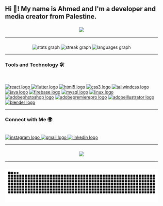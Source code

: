 <h2 align="left">Hi 👋! My name is Ahmed and I'm a developer and media creator from Palestine.</h2>

###

<!-- Visitor Badge Section -->
<section align="center">
 
  <img src="https://visitor-badge.laobi.icu/badge?page_id=AhmedFashafsha.AhmedFashafsha&" />
</section>

<hr>

### 

<!-- Stats Section -->
<section align="center">
 
  <img src="https://github-readme-stats.vercel.app/api?username=AhmedFashafsha&hide_title=false&hide_rank=false&show_icons=true&include_all_commits=true&count_private=true&disable_animations=false&theme=tokyonight&locale=en&hide_border=false&order=1" height="150" alt="stats graph" />
  <img src="https://streak-stats.demolab.com?user=AhmedFashafsha&locale=en&mode=daily&theme=tokyonight&hide_border=false&border_radius=5&order=3" height="150" alt="streak graph" />
  <img src="https://github-readme-stats.vercel.app/api/top-langs?username=AhmedFashafsha&locale=en&hide_title=false&layout=compact&card_width=320&langs_count=5&theme=tokyonight&hide_border=false&order=2" height="150" alt="languages graph" />
</section>

<hr>

###

<!-- Tech Stack Section -->
<section align="left">
  <h3>Tools and Technology 🛠️</h3>
  <br>


  <a href="https://reactjs.org/" target="_blank"><img src="https://cdn.jsdelivr.net/gh/devicons/devicon/icons/react/react-original.svg" height="40" alt="react logo" /></a>
  <a href="https://flutter.dev/" target="_blank"><img src="https://cdn.jsdelivr.net/gh/devicons/devicon/icons/flutter/flutter-original.svg" height="40" alt="flutter logo" /></a>
  <a href="https://developer.mozilla.org/en-US/docs/Web/HTML" target="_blank"><img src="https://cdn.jsdelivr.net/gh/devicons/devicon/icons/html5/html5-original.svg" height="40" alt="html5 logo" /></a>
  <a href="https://developer.mozilla.org/en-US/docs/Web/CSS" target="_blank"><img src="https://cdn.jsdelivr.net/gh/devicons/devicon/icons/css3/css3-original.svg" height="40" alt="css3 logo" /></a>
  <a href="https://tailwindcss.com/" target="_blank"><img src="https://skillicons.dev/icons?i=tailwind" height="40" alt="tailwindcss logo" /></a>
  <a href="https://www.java.com/en/" target="_blank"><img src="https://cdn.jsdelivr.net/gh/devicons/devicon/icons/java/java-original.svg" height="40" alt="java logo" /></a>
  <a href="https://firebase.google.com/" target="_blank"><img src="https://cdn.jsdelivr.net/gh/devicons/devicon/icons/firebase/firebase-plain.svg" height="40" alt="firebase logo" /></a>
  <a href="https://www.mysql.com/" target="_blank"><img src="https://cdn.jsdelivr.net/gh/devicons/devicon/icons/mysql/mysql-original.svg" height="40" alt="mysql logo" /></a>
  <a href="https://www.linux.org/" target="_blank"><img src="https://cdn.jsdelivr.net/gh/devicons/devicon/icons/linux/linux-original.svg" height="40" alt="linux logo" /></a>
  <a href="https://www.adobe.com/products/photoshop.html" target="_blank"><img src="https://skillicons.dev/icons?i=ps" height="40" alt="adobephotoshop logo" /></a>
  <a href="https://www.adobe.com/products/premiere.html" target="_blank"><img src="https://skillicons.dev/icons?i=pr" height="40" alt="adobepremierepro logo" /></a>
  <a href="https://www.adobe.com/products/illustrator.html" target="_blank"><img src="https://skillicons.dev/icons?i=ai" height="40" alt="adobeillustrator logo" /></a>
  <a href="https://www.blender.org/" target="_blank"><img src="https://cdn.jsdelivr.net/gh/devicons/devicon/icons/blender/blender-original.svg" height="40" alt="blender logo" /></a>
</section>

<hr>

###

<!-- Connect With Me Section -->
<section align="left">
  <h3>Connect with Me 🌍</h3>
  <br>


  <a href="https://www.instagram.com/ahmad.cool.9638" target="_blank">
    <img src="https://img.shields.io/static/v1?message=Instagram&logo=instagram&label=&color=E4405F&logoColor=white&labelColor=&style=for-the-badge" height="35" alt="instagram logo" />
  </a>
  <a href="ahmadcool200429@gmail.com" target="_blank">
    <img src="https://img.shields.io/static/v1?message=Gmail&logo=gmail&label=&color=D14836&logoColor=white&labelColor=&style=for-the-badge" height="35" alt="gmail logo" />
  </a>
  <a href="https://www.linkedin.com/in/ahmed-i-m-fashafsha-582401321" target="_blank">
    <img src="https://img.shields.io/static/v1?message=LinkedIn&logo=linkedin&label=&color=0077B5&logoColor=white&labelColor=&style=for-the-badge" height="35" alt="linkedin logo" />
  </a>
</section>

<hr>

###

<!-- GIF Section -->
<section align="center">
  
  <img src="https://media1.tenor.com/m/ITc1hNBSH_wAAAAd/coding-typing.gif" width="150" />
</section>

<hr>

###

<!-- Snake Animation Section -->
<section align="center">

  <img src="https://raw.githubusercontent.com/AhmedFashafsha/AhmedFashafsha/output/snake.svg" alt="Snake animation" width="700" />
</section>

